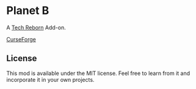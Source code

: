# Planet B

A [Tech Reborn](https://www.curseforge.com/minecraft/mc-mods/techreborn) Add-on.

[CurseForge](https://www.curseforge.com/minecraft/mc-mods/tech-reborn-patchouli)

## License

This mod is available under the MIT license. Feel free to learn from it and incorporate it in your own projects.
